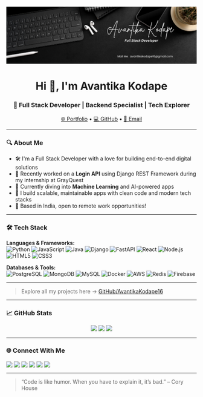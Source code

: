 ![Avantika's GitHub Banner](https://github.com/AvantikaKodape16/AvantikaKodape16/blob/main/github.png)

<h1 align="center">Hi 👋, I'm Avantika Kodape</h1>
<h3 align="center">🚀 Full Stack Developer | Backend Specialist | Tech Explorer</h3>

<p align="center">
  <a href="https://avantikakodape.netlify.app/">🌐 Portfolio</a> • 
  <a href="https://github.com/AvantikaKodape16">💻 GitHub</a> • 
  <a href="mailto:avantikakodape16@gmail.com">📧 Email</a>
</p>

---

### 🔍 About Me

- 🛠️ I'm a Full Stack Developer with a love for building end-to-end digital solutions  
- 💼 Recently worked on a **Login API** using Django REST Framework during my internship at GrayQuest  
- 🤖 Currently diving into **Machine Learning** and AI-powered apps  
- 🚀 I build scalable, maintainable apps with clean code and modern tech stacks  
- 📍 Based in India, open to remote work opportunities!

---

### 🛠️ Tech Stack

**Languages & Frameworks:**  
![Python](https://img.shields.io/badge/-Python-3776AB?logo=python&logoColor=white&style=flat-square)
![JavaScript](https://img.shields.io/badge/-JavaScript-F7DF1E?logo=javascript&logoColor=black&style=flat-square)
![Java](https://img.shields.io/badge/-Java-007396?logo=java&logoColor=white&style=flat-square)
![Django](https://img.shields.io/badge/-Django-092E20?logo=django&logoColor=white&style=flat-square)
![FastAPI](https://img.shields.io/badge/-FastAPI-009688?logo=fastapi&logoColor=white&style=flat-square)
![React](https://img.shields.io/badge/-React-20232A?logo=react&logoColor=61DAFB&style=flat-square)
![Node.js](https://img.shields.io/badge/-Node.js-339933?logo=node.js&logoColor=white&style=flat-square)
![HTML5](https://img.shields.io/badge/-HTML5-E34F26?logo=html5&logoColor=white&style=flat-square)
![CSS3](https://img.shields.io/badge/-CSS3-1572B6?logo=css3&logoColor=white&style=flat-square)

**Databases & Tools:**  
![PostgreSQL](https://img.shields.io/badge/-PostgreSQL-336791?logo=postgresql&logoColor=white&style=flat-square)
![MongoDB](https://img.shields.io/badge/-MongoDB-47A248?logo=mongodb&logoColor=white&style=flat-square)
![MySQL](https://img.shields.io/badge/-MySQL-4479A1?logo=mysql&logoColor=white&style=flat-square)
![Docker](https://img.shields.io/badge/-Docker-2496ED?logo=docker&logoColor=white&style=flat-square)
![AWS](https://img.shields.io/badge/-AWS-232F3E?logo=amazon-aws&logoColor=white&style=flat-square)
![Redis](https://img.shields.io/badge/-Redis-DC382D?logo=redis&logoColor=white&style=flat-square)
![Firebase](https://img.shields.io/badge/-Firebase-FFCA28?logo=firebase&logoColor=white&style=flat-square)

---

> Explore all my projects here → [GitHub/AvantikaKodape16](https://github.com/AvantikaKodape16)

---

### 📈 GitHub Stats

<p align="center">
  <img src="https://github-readme-stats.vercel.app/api?username=AvantikaKodape16&show_icons=true&theme=react&hide_border=true" width="49%" />
  <img src="https://github-readme-streak-stats.herokuapp.com?user=AvantikaKodape16&theme=react&hide_border=true" width="49%" />
  <img src="https://github-readme-stats.vercel.app/api/top-langs/?username=AvantikaKodape16&layout=compact&theme=react&hide_border=true" width="49%" />
</p>

---

### 🌐 Connect With Me

<p align="left">
  <a href="https://linkedin.com/in/avantika-kodape" target="blank"><img align="center" src="https://skillicons.dev/icons?i=linkedin" height="30" /></a>
  <a href="https://twitter.com/avantika2002_" target="blank"><img align="center" src="https://skillicons.dev/icons?i=twitter" height="30" /></a>
  <a href="https://instagram.com/avantikodape16" target="blank"><img align="center" src="https://skillicons.dev/icons?i=instagram" height="30" /></a>
  <a href="https://www.leetcode.com/avantikodape16" target="blank"><img align="center" src="https://skillicons.dev/icons?i=leetcode" height="30" /></a>
  <a href="https://auth.geeksforgeeks.org/user/avantika16" target="blank"><img align="center" src="https://img.icons8.com/color/48/000000/geeksforgeeks.png" height="30" /></a>
  <a href="https://discord.gg/Avnti#7080" target="blank"><img align="center" src="https://skillicons.dev/icons?i=discord" height="30" /></a>
</p>

---

<!-- Optional Quote -->
> “Code is like humor. When you have to explain it, it’s bad.” – Cory House
